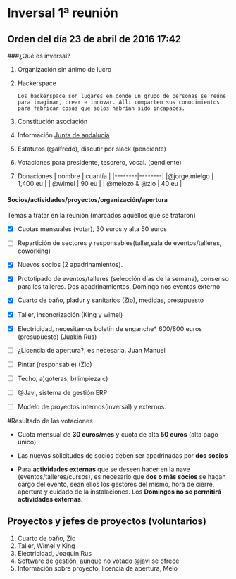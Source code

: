 # Inversal 1ª reunión

## Orden del día 23 de abril de 2016 17:42

###¿Qué es inversal?
1. Organización sin ánimo de lucro
1. Hackerspace
    
    `Los hackerspace son lugares en donde un grupo de personas se reúne para imaginar, crear e innovar. Allí comparten sus conocimientos para fabricar cosas que solos habrían sido incapaces.`



1. Constitución asociación
1. Información [Junta de andalucia](http://www.juntadeandalucia.es/temas/participacion/asociaciones/asociaciones.html)
1. Estatutos (@alfredo), discutir por slack (pendiente)
1. Votaciones para presidente, tesorero, vocal. (pendiente)
1. Donaciones
| nombre | cuantía |
|--------|--------|
|@jorge.mielgo        | 1,400 eu       |
| @wimel | 90 eu |
| @melozo & @zio | 40 eu |



#### Socios/actividades/proyectos/organización/apertura
Temas a tratar en la reunión (marcados aquellos que se trataron)
- [x]   Cuotas mensuales (votar), 30 euros y alta 50 euros
- [ ]	Repartición de sectores y responsables(taller,sala de eventos/talleres, coworking)
- [x] 	Nuevos socios (2 apadrinamientos).
- [x]   Prototipado de eventos/talleres (selección días de la semana), consenso para los talleres. Dos apadrinamientos, Domingo nos eventos externo
- [x]	Cuarto de baño, pladur y sanitarios (Zio), medidas, presupuesto
- [x]	Taller, insonorización (King y wimel)
- [x]	Electricidad, necesitamos boletin de enganche* 600/800 euros (presupuesto) (Juakin Rus)
- [ ]	¿Licencia de apertura?, es necesaria. Juan Manuel
- [ ]	Pintar (responsable) (Zio)
- [ ]	Techo, a)goteras, b)limpieza c)
- [ ] 	@Javi, sistema de gestión ERP
- [ ]  Modelo de proyectos internos(inversal) y externos.



#Resultado de las votaciones

- Cuota mensual de **30 euros/mes** y cuota de alta **50 euros** (alta pago único)

- Las nuevas solicitudes de socios deben ser apadrinadas por **dos socios**

- Para **actividades externas** que se deseen hacer en la nave (eventos/talleres/cursos), es necesario que **dos o más socios** se hagan cargo del evento, sean ellos los gestores del mismo, hora de cierre, apertura y cuidado de la instalaciones. Los **Domingos no se permitirá actividades externas**.

## Proyectos y jefes de proyectos (voluntarios)
1. Cuarto de baño, Zio
2. Taller, Wimel y King
3. Electricidad, Joaquin Rus
4. Software de gestión, aunque no votado @javi se ofrece
5. Información sobre proyecto, licencia de apertura, Melo